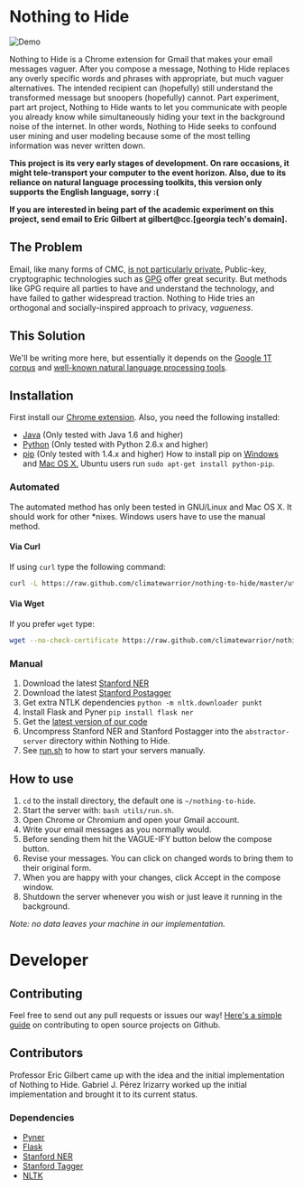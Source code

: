 # Nothing to Hide
![Demo](https://raw.github.com/compsocial/nothing-to-hide/master/recorded.gif)

Nothing to Hide is a Chrome extension for Gmail that makes your email messages vaguer. After you compose a message, Nothing to Hide replaces any overly specific words and phrases with appropriate, but much vaguer alternatives. The intended recipient can (hopefully) still understand the transformed message but snoopers (hopefully) cannot. Part experiment, part art project, Nothing to Hide wants to let you communicate with people you already know while simultaneously hiding your text in the background noise of the internet. In other words, Nothing to Hide seeks to confound user mining and user modeling because some of the most telling information was never written down.

**This project is its very early stages of development. On rare occasions, it might tele-transport your computer to the event horizon. Also, due to its reliance on natural language processing toolkits, this version only supports the English language, sorry :(**

**If you are interested in being part of the academic experiment on this
project, send email to Eric Gilbert at gilbert@cc.[georgia tech's
domain].**

## The Problem
Email, like many forms of CMC, [is not particularly private.](https://en.wikipedia.org/wiki/Email_security#Privacy_concerns) Public-key, cryptographic technologies such as [GPG](https://en.wikipedia.org/wiki/GNU_Privacy_Guard) offer great security. But methods like GPG require all parties to have and understand the technology, and have failed to gather widespread traction. Nothing to Hide tries an orthogonal and socially-inspired approach to privacy, *vagueness*.

## This Solution 
We'll be writing more here, but essentially it depends on the [Google 1T
corpus](http://catalog.ldc.upenn.edu/LDC2006T13) and [well-known natural language processing tools](http://nlp.stanford.edu/software/index.shtml).

## Installation

First install our [Chrome extension](https://chrome.google.com/webstore/detail/nothing-to-hide/keiegjchmoggjbpgfjdjghbiicpjneoe). Also, you need the following installed:

-   [Java](http://openjdk.java.net/) (Only tested with Java 1.6 and higher)
-   [Python](http://python.org/) (Only tested with Python 2.6.x and higher)
-   [pip](https://pypi.python.org/pypi/pip/) (Only tested with 1.4.x and higher) How to install pip on
      [Windows](http://stackoverflow.com/questions/4750806/how-to-install-pip-on-windows) and [Mac OS X.](http://docs.python-guide.org/en/latest/starting/install/osx/) Ubuntu users run `sudo apt-get install python-pip`.

### Automated
The automated method has only been tested in GNU/Linux and Mac OS
X. It should work for other \*nixes. Windows users have to use the manual method.

####  Via Curl
If using `curl` type the following command:
```bash
curl -L https://raw.github.com/climatewarrior/nothing-to-hide/master/utils/installer.sh | bash
```
#### Via Wget
If you prefer `wget` type:
```bash
wget --no-check-certificate https://raw.github.com/climatewarrior/nothing-to-hide/master/utils/installer.sh -O - | bash
```

### Manual
1. Download the latest [Stanford NER](http://nlp.stanford.edu/software/CRF-NER.shtml)
2. Download the latest [Stanford Postagger](http://nlp.stanford.edu/software/tagger.shtml)
3. Get extra NTLK dependencies `python -m nltk.downloader punkt`
4. Install Flask and Pyner `pip install flask ner`
5. Get the [latest version of our code](https://github.com/climatewarrior/nothing-to-hide/archive/master.zip)
6. Uncompress Stanford NER and Stanford Postagger into the `abstractor-server` directory within Nothing to Hide.
7. See [run.sh](https://github.com/climatewarrior/nothing-to-hide/blob/master/utils/run.sh) to how to start your servers manually.

## How to use
1.  `cd` to the install directory, the default one is `~/nothing-to-hide`.
2.  Start the server with: `bash utils/run.sh`.
3.  Open Chrome or Chromium and open your Gmail account.
4.  Write your email messages as you normally would.
5.  Before sending them hit the VAGUE-IFY button below the compose button.
6.  Revise your messages. You can click on changed words to bring them to their original form.
7.  When you are happy with your changes, click Accept in the compose window.
8.  Shutdown the server whenever you wish or just leave it running in the background.

*Note: no data leaves your machine in our implementation.*

# Developer
## Contributing
Feel free to send out any pull requests or issues our way!
[Here's a simple guide](http://gun.io/blog/how-to-github-fork-branch-and-pull-request/)
on contributing to open source projects on Github.
## Contributors
Professor Eric Gilbert came up with the idea and the initial
implementation of Nothing to Hide. Gabriel J. Pérez Irizarry worked up
the initial implementation and brought it to its current status.
###  Dependencies
-   [Pyner](https://github.com/dat/pyner)
-   [Flask](http://flask.pocoo.org/)
-   [Stanford NER](https://github.com/dat/stanford-ner)
-   [Stanford Tagger](http://nlp.stanford.edu/software/tagger.shtml)
-   [NLTK](https://pypi.python.org/pypi/nltk/2.0.1)
